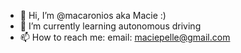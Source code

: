 - 👋 Hi, I’m @macaronios aka Macie :)
- 🌱 I’m currently learning autonomous driving
- 📫 How to reach me: email: maciepelle@gmail.com

<!---
macaronios/macaronios is a ✨ special ✨ repository because its `README.md` (this file) appears on your GitHub profile.
You can click the Preview link to take a look at your changes.
--->
